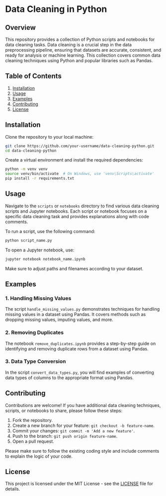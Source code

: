 # Data Cleaning in Python

## Overview

This repository provides a collection of Python scripts and notebooks for data cleaning tasks. Data cleaning is a crucial step in the data preprocessing pipeline, ensuring that datasets are accurate, consistent, and ready for analysis or machine learning. This collection covers common data cleaning techniques using Python and popular libraries such as Pandas.

## Table of Contents

1. [Installation](#installation)
2. [Usage](#usage)
3. [Examples](#examples)
4. [Contributing](#contributing)
5. [License](#license)

## Installation

Clone the repository to your local machine:

```bash
git clone https://github.com/your-username/data-cleaning-python.git
cd data-cleaning-python
```

Create a virtual environment and install the required dependencies:

```bash
python -m venv venv
source venv/bin/activate  # On Windows, use 'venv\Scripts\activate'
pip install -r requirements.txt
```

## Usage

Navigate to the `scripts` or `notebooks` directory to find various data cleaning scripts and Jupyter notebooks. Each script or notebook focuses on a specific data cleaning task and provides explanations along with code comments.

To run a script, use the following command:

```bash
python script_name.py
```

To open a Jupyter notebook, use:

```bash
jupyter notebook notebook_name.ipynb
```

Make sure to adjust paths and filenames according to your dataset.

## Examples

### 1. Handling Missing Values

The script `handle_missing_values.py` demonstrates techniques for handling missing values in a dataset using Pandas. It covers methods such as dropping missing values, imputing values, and more.

### 2. Removing Duplicates

The notebook `remove_duplicates.ipynb` provides a step-by-step guide on identifying and removing duplicate rows from a dataset using Pandas.

### 3. Data Type Conversion

In the script `convert_data_types.py`, you will find examples of converting data types of columns to the appropriate format using Pandas.

## Contributing

Contributions are welcome! If you have additional data cleaning techniques, scripts, or notebooks to share, please follow these steps:

1. Fork the repository.
2. Create a new branch for your feature: `git checkout -b feature-name`.
3. Commit your changes: `git commit -m 'Add a new feature'`.
4. Push to the branch: `git push origin feature-name`.
5. Open a pull request.

Please make sure to follow the existing coding style and include comments to explain the logic of your code.

## License

This project is licensed under the MIT License - see the [LICENSE](LICENSE) file for details.